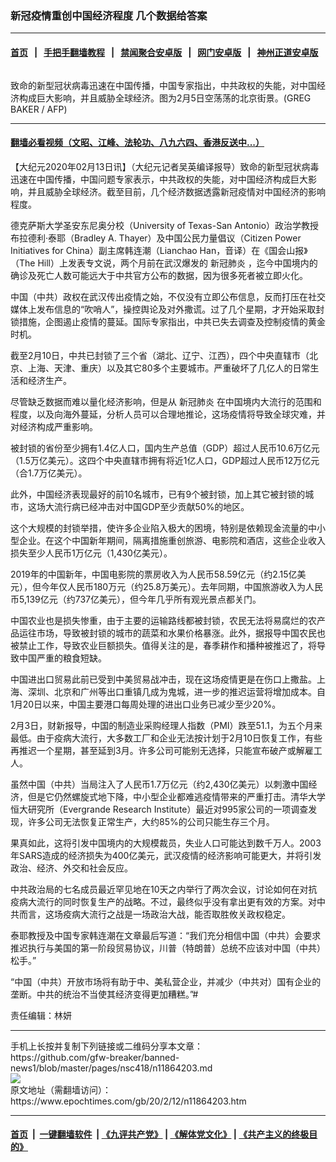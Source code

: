 ### 新冠疫情重创中国经济程度 几个数据给答案
------------------------

#### [首页](https://github.com/gfw-breaker/banned-news1/blob/master/README.md) &nbsp;&nbsp;|&nbsp;&nbsp; [手把手翻墙教程](https://github.com/gfw-breaker/guides/wiki) &nbsp;&nbsp;|&nbsp;&nbsp; [禁闻聚合安卓版](https://github.com/gfw-breaker/bn-android) &nbsp;&nbsp;|&nbsp;&nbsp; [网门安卓版](https://github.com/oGate2/oGate) &nbsp;&nbsp;|&nbsp;&nbsp; [神州正道安卓版](https://github.com/SzzdOgate/update) 



<div><img alt="" class="aligncenter wp-post-image" src="https://i.epochtimes.com/assets/uploads/2020/02/000_1OP82B-600x400.jpg"/>
<div class="red16 caption">
 <p>
  致命的新型冠状病毒迅速在中国传播，中国专家指出，中共政权的失能，对中国经济构成巨大影响，并且威胁全球经济。图为2月5日空荡荡的北京街景。(GREG BAKER / AFP)
 </p>
</div>
</div><hr/>

#### [翻墙必看视频（文昭、江峰、法轮功、八九六四、香港反送中...）](https://github.com/gfw-breaker/banned-news1/blob/master/pages/link3.md)

<div><p>
 【大纪元2020年02月13日讯】（大纪元记者吴英编译报导）致命的新型冠状病毒迅速在中国传播，中国问题专家表示，中共政权的失能，对中国经济构成巨大影响，并且威胁全球经济。截至目前，几个经济数据透露新冠疫情对中国经济的影响程度。
</p>
<p>
 德克萨斯大学圣安东尼奥分校（University of Texas-San Antonio）政治学教授布拉德利‧泰耶（Bradley A. Thayer）及中国公民力量倡议（Citizen Power Initiatives for China）副主席韩连潮（Lianchao Han，音译）在《国会山报》（The Hill）上发表专文说，两个月前在武汉爆发的
 <ok href="https://www.epochtimes.com/gb/tag/%E6%96%B0%E5%86%A0%E8%82%BA%E7%82%8E.html">
  新冠肺炎
 </ok>
 ，迄今中国境内的确诊及死亡人数可能远大于中共官方公布的数据，因为很多死者被立即火化。
</p>
<p>
 中国（中共）政权在武汉传出疫情之始，不仅没有立即公布信息，反而打压在社交媒体上发布信息的“吹哨人”，操控舆论及对外撒谎。过了几个星期，才开始采取封锁措施，企图遏止疫情的蔓延。国际专家指出，中共已失去调查及控制疫情的黄金时机。
</p>
<p>
 截至2月10日，中共已封锁了三个省（湖北、辽宁、江西），四个中央直辖市（北京、上海、天津、重庆）以及其它80多个主要城市。严重破坏了几亿人的日常生活和经济生产。
</p>
<p>
 尽管缺乏数据而难以量化经济影响，但是从
 <ok href="https://www.epochtimes.com/gb/tag/%E6%96%B0%E5%86%A0%E8%82%BA%E7%82%8E.html">
  新冠肺炎
 </ok>
 在中国境内大流行的范围和程度，以及向海外蔓延，分析人员可以合理地推论，这场疫情将导致全球灾难，并对经济构成严重影响。
</p>
<p>
 被封锁的省份至少拥有1.4亿人口，国内生产总值（GDP）超过人民币10.6万亿元（1.5万亿美元）。这四个中央直辖市拥有将近1亿人口，GDP超过人民币12万亿元（合1.7万亿美元）。
</p>
<p>
 此外，中国经济表现最好的前10名城市，已有9个被封锁，加上其它被封锁的城市，这场大流行病已经冲击对中国GDP至少贡献50%的地区。
</p>
<p>
 这个大规模的封锁举措，使许多企业陷入极大的困境，特别是依赖现金流量的中小型企业。在这个中国新年期间，隔离措施重创旅游、电影院和酒店，这些企业收入损失至少人民币1万亿元（1,430亿美元）。
</p>
<p>
 2019年的中国新年，中国电影院的票房收入为人民币58.59亿元（约2.15亿美元），但今年仅人民币180万元（约25.8万美元）。去年同期，中国旅游收入为人民币5,139亿元（约737亿美元），但今年几乎所有观光景点都关门。
</p>
<p>
 中国农业也是损失惨重，由于主要的运输路线都被封锁，农民无法将易腐烂的农产品运往市场，导致被封锁的城市的蔬菜和水果价格暴涨。此外，据报导中国农民也被禁止工作，导致农业巨额损失。值得关注的是，春季耕作和播种被推迟了，将导致中国严重的粮食短缺。
</p>
<p>
 中国进出口贸易此前已受到中美贸易战冲击，现在这场疫情更是在伤口上撒盐。上海、深圳、北京和广州等出口重镇几成为鬼城，进一步的推迟运营将增加成本。自1月20日以来，中国主要港口每周处理的进出口业务已减少至少20%。
</p>
<p>
 2月3日，财新报导，中国的制造业采购经理人指数（PMI）跌至51.1，为五个月来最低。由于疫病大流行，大多数工厂和企业无法按计划于2月10日恢复工作，有些再推迟一个星期，甚至延到3月。许多公司可能别无选择，只能宣布破产或解雇工人。
</p>
<p>
 虽然中国（中共）当局注入了人民币1.7万亿元（约2,430亿美元）以刺激中国经济，但是它仍然螺旋式地下降，中小型企业都难逃疫情带来的严重打击。清华大学恒大研究所（Evergrande Research Institute）最近对995家公司的一项调查发现，许多公司无法恢复正常生产，大约85%的公司只能生存三个月。
</p>
<p>
 果真如此，这将引发中国境内的大规模裁员，失业人口可能达到数千万人。2003年SARS造成的经济损失为400亿美元，武汉疫情的经济影响可能更大，并将引发政治、经济、外交和社会反应。
</p>
<p>
 中共政治局的七名成员最近罕见地在10天之内举行了两次会议，讨论如何在对抗疫病大流行的同时恢复生产的战略。不过，最终似乎没有拿出更有效的方案。对中共而言，这场疫病大流行之战是一场政治大战，能否取胜攸关政权稳定。
</p>
<p>
 泰耶教授及中国专家韩连潮在文章最后写道：“我们充分相信中国（中共）会要求推迟执行与美国的第一阶段贸易协议，川普（特朗普）总统不应该对中国（中共）松手。”
</p>
<p>
 “中国（中共）开放市场将有助于中、美私营企业，并减少（中共对）国有企业的垄断。中共的统治不当使其经济变得更加糟糕。”#
</p>
<p>
 责任编辑：林妍
</p>
</div>
<hr/>
手机上长按并复制下列链接或二维码分享本文章：<br/>
https://github.com/gfw-breaker/banned-news1/blob/master/pages/nsc418/n11864203.md <br/>
<a href='https://github.com/gfw-breaker/banned-news1/blob/master/pages/nsc418/n11864203.md'><img src='https://github.com/gfw-breaker/banned-news1/blob/master/pages/nsc418/n11864203.md.png'/></a> <br/>
原文地址（需翻墙访问）：https://www.epochtimes.com/gb/20/2/12/n11864203.htm


------------------------
#### [首页](https://github.com/gfw-breaker/banned-news1/blob/master/README.md) &nbsp;|&nbsp; [一键翻墙软件](https://github.com/gfw-breaker/nogfw/blob/master/README.md) &nbsp;| [《九评共产党》](https://github.com/gfw-breaker/9ping.md/blob/master/README.md#九评之一评共产党是什么) | [《解体党文化》](https://github.com/gfw-breaker/jtdwh.md/blob/master/README.md) | [《共产主义的终极目的》](https://github.com/gfw-breaker/gczydzjmd.md/blob/master/README.md)


<img src='http://gfw-breaker.win/banned-news/pages/nsc418/n11864203.md' width='0px' height='0px'/>